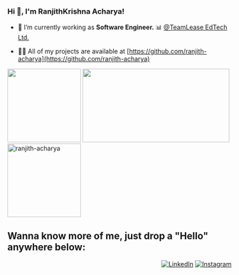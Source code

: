 <h3 align="left" color="white">Hi 👋, I'm RanjithKrishna Acharya!</h3>
<!--<h3 align="center">A passionate developer interested in Front-End Development, Machine Learning, Data Science & Analytics.</h3>-->

- 🔭 I’m currently working as **Software Engineer.** 📊 [@TeamLease EdTech Ltd.]([https://www.turingminds.ai](https://www.teamleaseedtech.com/))

<!-- - 🌱 I’m currently learning **Data Science Tools.** -->

<!-- - 👯 I’m looking to collaborate on **Front End, and Back End Development.** -->

<!-- 🤝 I’m looking for help with **Software Development Tools.**-->

- 👨‍💻 All of my projects are available at [https://github.com/ranjith-acharya](https://github.com/ranjith-acharya)

<p align="left">
  <img height="165em" src="https://github-readme-stats.vercel.app/api?username=ranjith-acharya&show_icons=true&theme=github_dark&count_private=true&hide=stars" />
  <img height="165em" width="330em" src="https://github-readme-stats.vercel.app/api/top-langs/?username=ranjith-acharya&show_icons=true&layout=compact&theme=github_dark&langs_count=6" />
  <img height="165em" src="https://github-readme-streak-stats.herokuapp.com/?user=ranjith-acharya&theme=github-dark-blue&show_icons=true" alt="ranjith-acharya" />
</p>

## Wanna know more of me, just drop a "Hello" anywhere below: 
<div align="right">
<a href="https://www.linkedin.com/in/ranjith-acharya" target="_blank"><img src="https://img.shields.io/badge/linkedin-%230077B5.svg?&style=social&logo=linkedin&logoColor=black" alt="LinkedIn"></a>
<a href="https://www.instagram.com/_ranjithacharya_" target="_blank"><img src="https://img.shields.io/badge/instagram-%23E4405F.svg?&style=social&logo=instagram&logoColor=black" alt="Instagram"></a>
<!-- <a href="https://www.youtube.com/channel/UC0ZyCb-OnKjhheQZFAQIFkw?sub_confirmation=1" target="_blank"><img src="https://img.shields.io/youtube/channel/views/UC0ZyCb-OnKjhheQZFAQIFkw?style=social" alt="Youtube_Channel_views"></a> -->
</div>
<!---
ranjith-acharya/ranjith-acharya is a ✨ special ✨ repository because its `README.md` (this file) appears on your GitHub profile.
You can click the Preview link to take a look at your changes.
--->
